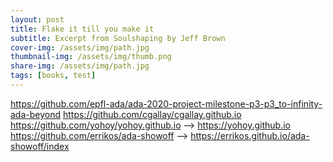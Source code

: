 ```yaml
---
layout: post
title: Flake it till you make it
subtitle: Excerpt from Soulshaping by Jeff Brown
cover-img: /assets/img/path.jpg
thumbnail-img: /assets/img/thumb.png
share-img: /assets/img/path.jpg
tags: [books, test]
---
```


https://github.com/epfl-ada/ada-2020-project-milestone-p3-p3_to-infinity-ada-beyond
https://github.com/cgallay/cgallay.github.io
https://github.com/yohoy/yohoy.github.io  --> https://yohoy.github.io
https://github.com/errikos/ada-showoff  --> https://errikos.github.io/ada-showoff/index
